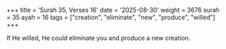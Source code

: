 +++
title = 'Surah 35, Verses 16'
date = '2025-08-30'
weight = 3676
surah = 35
ayah = 16
tags = ["creation", "eliminate", "new", "produce", "willed"]
+++

If He willed, He could eliminate you and produce a new creation.